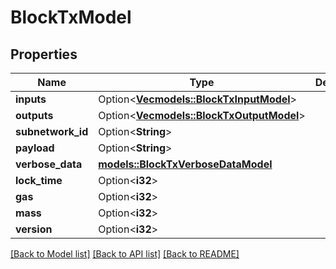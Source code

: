 # BlockTxModel

## Properties

| Name              | Type                                                                 | Description | Notes      |
| ----------------- | -------------------------------------------------------------------- | ----------- | ---------- |
| **inputs**        | Option<[**Vec<models::BlockTxInputModel>**](BlockTxInputModel.md)>   |             | [optional] |
| **outputs**       | Option<[**Vec<models::BlockTxOutputModel>**](BlockTxOutputModel.md)> |             | [optional] |
| **subnetwork_id** | Option<**String**>                                                   |             | [optional] |
| **payload**       | Option<**String**>                                                   |             | [optional] |
| **verbose_data**  | [**models::BlockTxVerboseDataModel**](BlockTxVerboseDataModel.md)    |             |
| **lock_time**     | Option<**i32**>                                                      |             | [optional] |
| **gas**           | Option<**i32**>                                                      |             | [optional] |
| **mass**          | Option<**i32**>                                                      |             | [optional] |
| **version**       | Option<**i32**>                                                      |             | [optional] |

[[Back to Model list]](../README.md#documentation-for-models) [[Back to API list]](../README.md#documentation-for-api-endpoints) [[Back to README]](../README.md)
